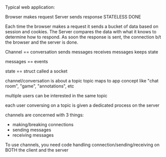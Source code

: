 Typical web application:

Browser makes request
Server sends response
STATELESS
DONE

Each time the browser makes a request it sends a bucket of data based on session and cookies. The Server compares the data with what it knows to determine how to respond. As soon the response is sent, the connection b/t the browser and the server is done.

Channel == conversation
sends messages
receives messages
keeps state

messages == events

state == struct called a socket

channel/conversation is about a topic
topic maps to app concept like "chat room", "game", "annotations", etc

multiple users can be interested in the same topic

each user conversing on a topic is given a dedicated process on the server

channels are concerned with 3 things:

*   making/breaking connections
*   sending messages
*   receiving messages

To use channels, you need code handling connection/sending/receiving on BOTH the client and the server

